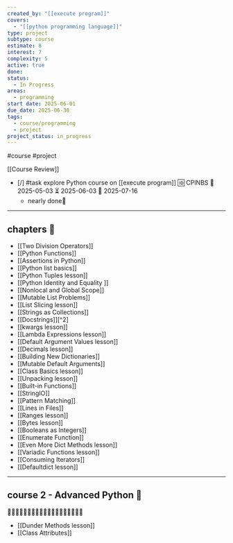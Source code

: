 ```yaml
---
created_by: "[[execute program]]"
covers:
  - "[[python programming language]]"
type: project
subtype: course
estimate: 8
interest: 7
complexity: 5
active: true
done:
status:
  - In Progress
areas:
  - programming
start date: 2025-06-01
due_date: 2025-06-30
tags:
  - course/programming
  - project
project_status: in_progress
---
```

#course #project

[[Course Review]]

- [/] #task explore Python course on [[execute program]] 🆔 CPlNBS 🛫 2025-05-03 ⏳ 2025-06-03 📅 2025-07-16
	- nearly done🔹
___

## chapters 📑

- [[Two Division Operators]]
- [[Python Functions]]
- [[Assertions in Python]]
- [[Python list basics]]
- [[Python Tuples lesson]]
- [[Python Identity and Equality ]]
- [[Nonlocal and Global Scope]]
- [[Mutable List Problems]]
- [[List Slicing lesson]]
- [[Strings as Collections]]
- [[Docstrings]][^2] 
- [[kwargs lesson]]
- [[Lambda Expressions lesson]]
- [[Default Argument Values lesson]]
- [[Decimals lesson]]
- [[Building New Dictionaries]]
- [[Mutable Default Arguments]]
- [[Class Basics lesson]]
- [[Unpacking lesson]]
- [[Built-in Functions]]
- [[StringIO]]
- [[Pattern Matching]]
- [[Lines in Files]]
- [[Ranges lesson]]
- [[Bytes lesson]]
- [[Booleans as Integers]]
- [[Enumerate Function]]
- [[Even More Dict Methods lesson]]
- [[Variadic Functions lesson]]
- [[Consuming Iterators]]
- [[Defaultdict lesson]]

___
## course 2 - Advanced Python 🐍
🐍🐍🐍🐍🐍🐍🐍🐍🐍🐍🐍🐍🐍🐍🐍🐍🐍🐍🐍

- [[Dunder Methods lesson]]
- [[Class Attributes]]
